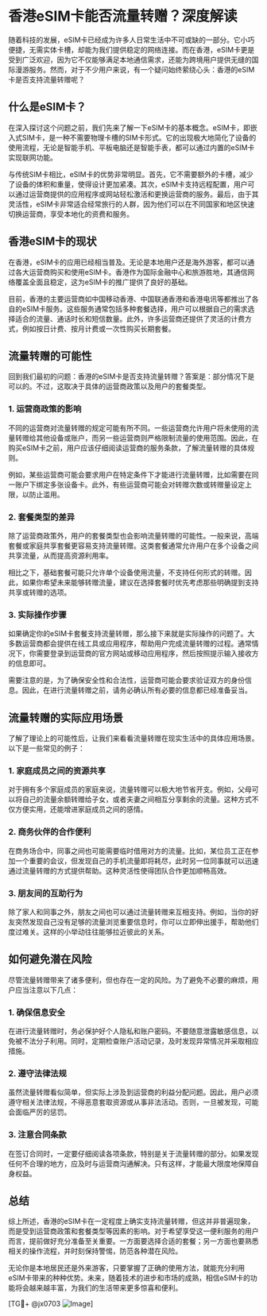 # 香港eSIM卡能否流量转赠？深度解读

随着科技的发展，eSIM卡已经成为许多人日常生活中不可或缺的一部分。它小巧便捷，无需实体卡槽，却能为我们提供稳定的网络连接。而在香港，eSIM卡更是受到广泛欢迎，因为它不仅能够满足本地通信需求，还能为跨境用户提供无缝的国际漫游服务。然而，对于不少用户来说，有一个疑问始终萦绕心头：香港的eSIM卡是否支持流量转赠呢？

## 什么是eSIM卡？

在深入探讨这个问题之前，我们先来了解一下eSIM卡的基本概念。eSIM卡，即嵌入式SIM卡，是一种不需要物理卡槽的SIM卡形式。它的出现极大地简化了设备的使用流程，无论是智能手机、平板电脑还是智能手表，都可以通过内置的eSIM卡实现联网功能。

与传统SIM卡相比，eSIM卡的优势非常明显。首先，它不需要额外的卡槽，减少了设备的体积和重量，使得设计更加紧凑。其次，eSIM卡支持远程配置，用户可以通过运营商提供的应用程序或网站轻松激活和更换运营商的服务。最后，由于其灵活性，eSIM卡非常适合经常旅行的人群，因为他们可以在不同国家和地区快速切换运营商，享受本地化的资费和服务。

## 香港eSIM卡的现状

在香港，eSIM卡的应用已经相当普及。无论是本地用户还是海外游客，都可以通过各大运营商购买和使用eSIM卡。香港作为国际金融中心和旅游胜地，其通信网络覆盖全面且稳定，这为eSIM卡的推广提供了良好的基础。

目前，香港的主要运营商如中国移动香港、中国联通香港和香港电讯等都推出了各自的eSIM卡服务。这些服务通常包括多种套餐选择，用户可以根据自己的需求选择适合的流量、通话时长和短信数量。此外，许多运营商还提供了灵活的计费方式，例如按日计费、按月计费或一次性购买长期套餐。

## 流量转赠的可能性

回到我们最初的问题：香港的eSIM卡是否支持流量转赠？答案是：部分情况下是可以的。不过，这取决于具体的运营商政策以及用户的套餐类型。

### 1. 运营商政策的影响

不同的运营商对流量转赠的规定可能有所不同。一些运营商允许用户将未使用的流量转赠给其他设备或账户，而另一些运营商则严格限制流量的使用范围。因此，在购买eSIM卡之前，用户应该仔细阅读运营商的服务条款，了解流量转赠的具体规则。

例如，某些运营商可能会要求用户在特定条件下才能进行流量转赠，比如需要在同一账户下绑定多张设备卡。此外，有些运营商可能会对转赠次数或转赠量设定上限，以防止滥用。

### 2. 套餐类型的差异

除了运营商政策外，用户的套餐类型也会影响流量转赠的可能性。一般来说，高端套餐或家庭共享套餐更容易支持流量转赠。这类套餐通常允许用户在多个设备之间共享流量，从而提高资源利用率。

相比之下，基础套餐可能只允许单个设备使用流量，不支持任何形式的转赠。因此，如果你希望未来能够转赠流量，建议在选择套餐时优先考虑那些明确提到支持共享或转赠的选项。

### 3. 实际操作步骤

如果确定你的eSIM卡套餐支持流量转赠，那么接下来就是实际操作的问题了。大多数运营商都会提供在线工具或应用程序，帮助用户完成流量转赠的过程。通常情况下，你需要登录到运营商的官方网站或移动应用程序，然后按照提示输入接收方的信息即可。

需要注意的是，为了确保安全性和合法性，运营商可能会要求验证双方的身份信息。因此，在进行流量转赠之前，请务必确认所有必要的信息都已经准备妥当。

## 流量转赠的实际应用场景

了解了理论上的可能性后，让我们来看看流量转赠在现实生活中的具体应用场景。以下是一些常见的例子：

### 1. 家庭成员之间的资源共享

对于拥有多个家庭成员的家庭来说，流量转赠可以极大地节省开支。例如，父母可以将自己的流量余额转赠给子女，或者夫妻之间相互分享剩余的流量。这种方式不仅方便实用，还能增进家庭成员之间的感情。

### 2. 商务伙伴的合作便利

在商务场合中，同事之间也可能需要临时借用对方的流量。比如，某位员工正在参加一个重要的会议，但发现自己的手机流量即将耗尽，此时另一位同事就可以迅速通过流量转赠的方式提供帮助。这种灵活性使得团队合作更加顺畅高效。

### 3. 朋友间的互助行为

除了家人和同事之外，朋友之间也可以通过流量转赠来互相支持。例如，当你的好友突然发现自己没有足够的流量浏览重要信息时，你可以立即伸出援手，帮助他们度过难关。这样的小举动往往能够拉近彼此的关系。

## 如何避免潜在风险

尽管流量转赠带来了诸多便利，但也存在一定的风险。为了避免不必要的麻烦，用户应当注意以下几点：

### 1. 确保信息安全

在进行流量转赠时，务必保护好个人隐私和账户密码。不要随意泄露敏感信息，以免被不法分子利用。同时，定期检查账户活动记录，及时发现异常情况并采取相应措施。

### 2. 遵守法律法规

虽然流量转赠看似简单，但实际上涉及到运营商的利益分配问题。因此，用户必须遵守相关法律法规，不得恶意套取资源或从事非法活动。否则，一旦被发现，可能会面临严厉的惩罚。

### 3. 注意合同条款

在签订合同时，一定要仔细阅读各项条款，特别是关于流量转赠的部分。如果发现任何不合理的地方，应及时与运营商沟通解决。只有这样，才能最大限度地保障自身权益。

## 总结

综上所述，香港的eSIM卡在一定程度上确实支持流量转赠，但这并非普遍现象，而是受到运营商政策和套餐类型等因素的影响。对于希望享受这一便利服务的用户而言，提前做好充分准备至关重要。一方面要选择合适的套餐；另一方面也要熟悉相关的操作流程，并时刻保持警惕，防范各种潜在风险。

无论你是本地居民还是外来游客，只要掌握了正确的使用方法，就能充分利用eSIM卡带来的种种优势。未来，随着技术的进步和市场的成熟，相信eSIM卡的功能将会越来越丰富，为我们的生活带来更多惊喜和便利。

[TG💪+ @jx0703 ![Image](https://github.com/user-attachments/assets/dbca1d08-cadb-493c-b0ec-ad6f7a83f270)]